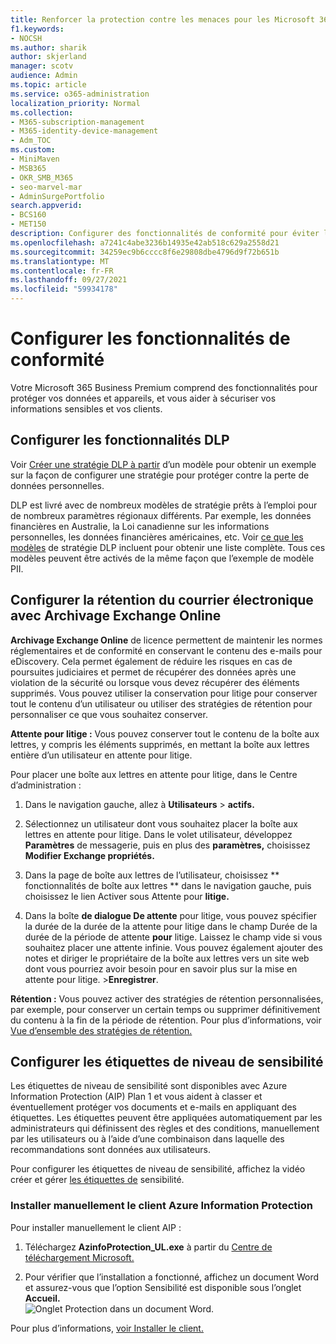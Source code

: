 ```yaml
---
title: Renforcer la protection contre les menaces pour les Microsoft 365 Business Premium
f1.keywords:
- NOCSH
ms.author: sharik
author: skjerland
manager: scotv
audience: Admin
ms.topic: article
ms.service: o365-administration
localization_priority: Normal
ms.collection:
- M365-subscription-management
- M365-identity-device-management
- Adm_TOC
ms.custom:
- MiniMaven
- MSB365
- OKR_SMB_M365
- seo-marvel-mar
- AdminSurgePortfolio
search.appverid:
- BCS160
- MET150
description: Configurer des fonctionnalités de conformité pour éviter la perte de données et sécuriser les informations sensibles de vos clients et de vos clients.
ms.openlocfilehash: a7241c4abe3236b14935e42ab518c629a2558d21
ms.sourcegitcommit: 34259ec9b6cccc8f6e29808dbe4796d9f72b651b
ms.translationtype: MT
ms.contentlocale: fr-FR
ms.lasthandoff: 09/27/2021
ms.locfileid: "59934178"
---
```

# <a name="set-up-compliance-features"></a>Configurer les fonctionnalités de conformité

Votre Microsoft 365 Business Premium comprend des fonctionnalités pour protéger vos données et appareils, et vous aider à sécuriser vos informations sensibles et vos clients.

## <a name="set-up-dlp-features"></a>Configurer les fonctionnalités DLP

Voir [Créer une stratégie DLP à partir](../../compliance/create-a-dlp-policy-from-a-template.md) d’un modèle pour obtenir un exemple sur la façon de configurer une stratégie pour protéger contre la perte de données personnelles. 
  
DLP est livré avec de nombreux modèles de stratégie prêts à l’emploi pour de nombreux paramètres régionaux différents. Par exemple, les données financières en Australie, la Loi canadienne sur les informations personnelles, les données financières américaines, etc. Voir [ce que les modèles](../../compliance/what-the-dlp-policy-templates-include.md) de stratégie DLP incluent pour obtenir une liste complète. Tous ces modèles peuvent être activés de la même façon que l’exemple de modèle PII. 
  
## <a name="set-up-email-retention-with-exchange-online-archiving"></a>Configurer la rétention du courrier électronique avec Archivage Exchange Online

 **Archivage Exchange Online** de licence permettent de maintenir les normes réglementaires et de conformité en conservant le contenu des e-mails pour eDiscovery. Cela permet également de réduire les risques en cas de poursuites judiciaires et permet de récupérer des données après une violation de la sécurité ou lorsque vous devez récupérer des éléments supprimés. Vous pouvez utiliser la conservation pour litige pour conserver tout le contenu d’un utilisateur ou utiliser des stratégies de rétention pour personnaliser ce que vous souhaitez conserver.
  
**Attente pour litige :** Vous pouvez conserver tout le contenu de la boîte aux lettres, y compris les éléments supprimés, en mettant la boîte aux lettres entière d’un utilisateur en attente pour litige. 
    
Pour placer une boîte aux lettres en attente pour litige, dans le Centre d’administration :
    
1. Dans le navigation gauche, allez à **Utilisateurs** \> **actifs.**
    
2. Sélectionnez un utilisateur dont vous souhaitez placer la boîte aux lettres en attente pour litige. Dans le volet utilisateur, développez **Paramètres** de messagerie, puis en plus des **paramètres,** choisissez **Modifier Exchange propriétés.**
    
3. Dans la page de boîte aux lettres de l’utilisateur, choisissez ** fonctionnalités de boîte aux lettres ** dans le navigation gauche, puis choisissez le lien Activer sous Attente pour **litige.** 
    
4. Dans la boîte **de dialogue De attente** pour litige, vous pouvez spécifier la durée de la durée de la attente pour litige dans le champ Durée de la durée de la période de attente **pour** litige. Laissez le champ vide si vous souhaitez placer une attente infinie. Vous pouvez également ajouter des notes et diriger le propriétaire de la boîte aux lettres vers un site web dont vous pourriez avoir besoin pour en savoir plus sur la mise en attente pour litige. \>**Enregistrer**.
    
**Rétention :** Vous pouvez activer des stratégies de rétention personnalisées, par exemple, pour conserver un certain temps ou supprimer définitivement du contenu à la fin de la période de rétention. Pour plus d’informations, voir [Vue d’ensemble des stratégies de rétention.](../../compliance/retention.md)

## <a name="set-up-sensitivity-labels"></a>Configurer les étiquettes de niveau de sensibilité

Les étiquettes de niveau de sensibilité sont disponibles avec Azure Information Protection (AIP) Plan 1 et vous aident à classer et éventuellement protéger vos documents et e-mails en appliquant des étiquettes. Les étiquettes peuvent être appliquées automatiquement par les administrateurs qui définissent des règles et des conditions, manuellement par les utilisateurs ou à l’aide d’une combinaison dans laquelle des recommandations sont données aux utilisateurs.

Pour configurer les étiquettes de niveau de sensibilité, affichez la vidéo créer et gérer [les étiquettes de](../../business-video/create-sensitivity-labels.md) sensibilité.



### <a name="install-the-azure-information-protection-client-manually"></a>Installer manuellement le client Azure Information Protection

Pour installer manuellement le client AIP :

1. Téléchargez **AzinfoProtection_UL.exe** à partir du [Centre de téléchargement Microsoft.](https://www.microsoft.com/download/details.aspx?id=53018)
 
2. Pour vérifier que l’installation a fonctionné, affichez  un document Word et assurez-vous que l’option Sensibilité est disponible sous l’onglet **Accueil.**
<br/>![Onglet Protection dans un document Word.](../../media/word-sensitivity.png)

Pour plus d’informations, [voir Installer le client.](/azure/information-protection/infoprotect-tutorial-step3)